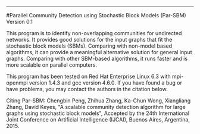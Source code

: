 -----------------------------------------------------------------------------

#Parallel Community Detection using Stochastic Block Models (Par-SBM)
Version 0.1

This program is to identify non-overlapping communities for undirected networks. It provides good solutions for the input graphs that fit the stochastic block models (SBMs). Comparing with non-model based algorithms, it can provide a meaningful alternative solution for general input graphs. Comparing with other SBM-based algorithms, it runs faster and is more scalable on parallel computers. 

This program has been tested on Red Hat Enterprise Linux 6.3 with mpi-openmpi version 1.4.3 and gcc version 4.6.0. If you have found a bug or have problems, you may contact the authors in the citation below. 

Citing Par-SBM: Chengbin Peng, Zhihua Zhang, Ka-Chun Wong, Xiangliang Zhang, David Keyes, "A scalable community detection algorithm for large graphs using stochastic block models", Accepted by the 24th International Joint Conference on Artificial Intelligence (IJCAI), Buenos Aires, Argentina, 2015.



